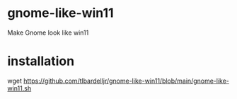 # gnome-like-win11
Make Gnome look like win11

# installation
wget https://github.com/tlbardelljr/gnome-like-win11/blob/main/gnome-like-win11.sh

